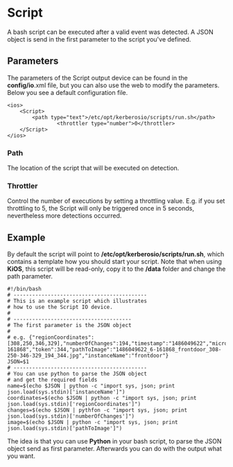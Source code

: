 # Script

A bash script can be executed after a valid event was detected. A JSON object is send in the first parameter to the script you've defined.

## Parameters

The parameters of the Script output device can be found in the **config/io**.xml file, but you can also use the web to modify the parameters. Below you see a default configuration file.

	<ios>
    	<Script>
	        <path type="text">/etc/opt/kerberosio/scripts/run.sh</path>
					<throttler type="number">0</throttler>
	    </Script>
	</ios>

### Path

The location of the script that will be executed on detection.

### Throttler

Control the number of executions by setting a throttling value. E.g. if you set throttling to 5, the Script will only be triggered once in 5 seconds, nevertheless more detections occurred.

## Example

By default the script will point to **/etc/opt/kerberosio/scripts/run.sh**, which contains a template how you should start your script. Note that when using **KiOS**, this script will be read-only, copy it to the **/data** folder and change the path parameter.

	#!/bin/bash
	# -------------------------------------------
	# This is an example script which illustrates
	# how to use the Script IO device.
	#
	# --------------------------------------
	# The first parameter is the JSON object
	#
	# e.g. {"regionCoordinates":[308,250,346,329],"numberOfChanges":194,"timestamp":"1486049622","microseconds":"6-161868","token":344,"pathToImage":"1486049622_6-161868_frontdoor_308-250-346-329_194_344.jpg","instanceName":"frontdoor"}
	JSON=$1
	# -------------------------------------------
	# You can use python to parse the JSON object
	# and get the required fields
	name=$(echo $JSON | python -c "import sys, json; print json.load(sys.stdin)['instanceName']")
	coordinates=$(echo $JSON | python -c "import sys, json; print json.load(sys.stdin)['regionCoordinates']")
	changes=$(echo $JSON | pythfon -c "import sys, json; print json.load(sys.stdin)['numberOfChanges']")
	image=$(echo $JSON | python -c "import sys, json; print json.load(sys.stdin)['pathToImage']")

The idea is that you can use **Python** in your bash script, to parse the JSON object send as first parameter. Afterwards you can do with the output what you want.
